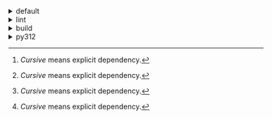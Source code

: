 <details>
<summary>default</summary>

| Platform | Dependency[^1] | Before | After | Change |
| -: | - | - | - | - |
| win-64 | ca-certificates | 2024.2.2 | 2024.6.2 | Minor Upgrade |
|| libsqlite | 3.45.3 | 3.46.0 | Minor Upgrade |
|| libzlib | 1.2.13 | 1.3.1 | Minor Upgrade |
|| packaging | 24.0 | 24.1 | Minor Upgrade |
|| typing-extensions | 4.11.0 | 4.12.2 | Minor Upgrade |
|| typing_extensions | 4.11.0 | 4.12.2 | Minor Upgrade |
|| vc14_runtime | 14.38.33135 | 14.40.33810 | Minor Upgrade |
|| vs2015_runtime | 14.38.33135 | 14.40.33810 | Minor Upgrade |
|| zipp | 3.17.0 | 3.19.2 | Minor Upgrade |
|| openssl | 3.3.0 | 3.3.1 | Patch Upgrade |
|| *ordered_enum* | 0.0.8 | 0.0.9 | Patch Upgrade |
|| *pydantic* | 2.7.1 | 2.7.4 | Patch Upgrade |
|| pydantic-core | 2.18.2 | 2.18.4 | Patch Upgrade |
|| *pytest* | 8.2.1 | 8.2.2 | Patch Upgrade |
|| vc | ha32ba9b_20 | h8a93ad2_20 | Only build string |
| osx-arm64 | ca-certificates | 2024.2.2 | 2024.6.2 | Minor Upgrade |
|| libsqlite | 3.45.3 | 3.46.0 | Minor Upgrade |
|| libzlib | 1.2.13 | 1.3.1 | Minor Upgrade |
|| packaging | 24.0 | 24.1 | Minor Upgrade |
|| typing-extensions | 4.11.0 | 4.12.2 | Minor Upgrade |
|| typing_extensions | 4.11.0 | 4.12.2 | Minor Upgrade |
|| zipp | 3.17.0 | 3.19.2 | Minor Upgrade |
|| openssl | 3.3.0 | 3.3.1 | Patch Upgrade |
|| *ordered_enum* | 0.0.8 | 0.0.9 | Patch Upgrade |
|| *pydantic* | 2.7.1 | 2.7.4 | Patch Upgrade |
|| pydantic-core | 2.18.2 | 2.18.4 | Patch Upgrade |
|| *pytest* | 8.2.1 | 8.2.2 | Patch Upgrade |
|| *py-rattler* | py312h1a1520d_0 | py312had01cb0_0 | Only build string |
| linux-64 | ca-certificates | 2024.2.2 | 2024.6.2 | Minor Upgrade |
|| libsqlite | 3.45.3 | 3.46.0 | Minor Upgrade |
|| libzlib | 1.2.13 | 1.3.1 | Minor Upgrade |
|| packaging | 24.0 | 24.1 | Minor Upgrade |
|| typing-extensions | 4.11.0 | 4.12.2 | Minor Upgrade |
|| typing_extensions | 4.11.0 | 4.12.2 | Minor Upgrade |
|| zipp | 3.17.0 | 3.19.2 | Minor Upgrade |
|| openssl | 3.3.0 | 3.3.1 | Patch Upgrade |
|| *ordered_enum* | 0.0.8 | 0.0.9 | Patch Upgrade |
|| *pydantic* | 2.7.1 | 2.7.4 | Patch Upgrade |
|| pydantic-core | 2.18.2 | 2.18.4 | Patch Upgrade |
|| *pytest* | 8.2.1 | 8.2.2 | Patch Upgrade |
|| ld_impl_linux-64 | hf3520f5_1 | hf3520f5_4 | Only build string |
|| libgcc-ng | h77fa898_7 | h77fa898_9 | Only build string |
|| libgomp | h77fa898_7 | h77fa898_9 | Only build string |

</details>

<details>
<summary>lint</summary>

| Platform | Dependency[^1] | Before | After | Change |
| -: | - | - | - | - |
| win-64 | ca-certificates | 2024.2.2 | 2024.6.2 | Minor Upgrade |
|| filelock | 3.14.0 | 3.15.1 | Minor Upgrade |
|| libsqlite | 3.45.3 | 3.46.0 | Minor Upgrade |
|| libzlib | 1.2.13 | 1.3.1 | Minor Upgrade |
|| nodeenv | 1.8.0 | 1.9.1 | Minor Upgrade |
|| *typos* | 1.21.0 | 1.22.7 | Minor Upgrade |
|| vc14_runtime | 14.38.33135 | 14.40.33810 | Minor Upgrade |
|| vs2015_runtime | 14.38.33135 | 14.40.33810 | Minor Upgrade |
|| openssl | 3.3.0 | 3.3.1 | Patch Upgrade |
|| *ruff* | 0.4.4 | 0.4.9 | Patch Upgrade |
|| vc | ha32ba9b_20 | h8a93ad2_20 | Only build string |
| osx-arm64 | ca-certificates | 2024.2.2 | 2024.6.2 | Minor Upgrade |
|| filelock | 3.14.0 | 3.15.1 | Minor Upgrade |
|| libsqlite | 3.45.3 | 3.46.0 | Minor Upgrade |
|| libzlib | 1.2.13 | 1.3.1 | Minor Upgrade |
|| nodeenv | 1.8.0 | 1.9.1 | Minor Upgrade |
|| *typos* | 1.21.0 | 1.22.7 | Minor Upgrade |
|| openssl | 3.3.0 | 3.3.1 | Patch Upgrade |
|| *ruff* | 0.4.4 | 0.4.9 | Patch Upgrade |
| linux-64 | ca-certificates | 2024.2.2 | 2024.6.2 | Minor Upgrade |
|| filelock | 3.14.0 | 3.15.1 | Minor Upgrade |
|| libsqlite | 3.45.3 | 3.46.0 | Minor Upgrade |
|| libzlib | 1.2.13 | 1.3.1 | Minor Upgrade |
|| nodeenv | 1.8.0 | 1.9.1 | Minor Upgrade |
|| *typos* | 1.21.0 | 1.22.7 | Minor Upgrade |
|| openssl | 3.3.0 | 3.3.1 | Patch Upgrade |
|| *ruff* | 0.4.4 | 0.4.9 | Patch Upgrade |
|| ld_impl_linux-64 | hf3520f5_1 | hf3520f5_4 | Only build string |
|| libgcc-ng | h77fa898_7 | h77fa898_9 | Only build string |
|| libgomp | h77fa898_7 | h77fa898_9 | Only build string |
|| libstdcxx-ng | hc0a3c3a_7 | hc0a3c3a_9 | Only build string |

</details>

<details>
<summary>build</summary>

| Platform | Dependency[^1] | Before | After | Change |
| -: | - | - | - | - |
| win-64 | ca-certificates | 2024.2.2 | 2024.6.2 | Minor Upgrade |
|| certifi | 2024.2.2 | 2024.6.2 | Minor Upgrade |
|| libsqlite | 3.45.3 | 3.46.0 | Minor Upgrade |
|| libzlib | 1.2.13 | 1.3.1 | Minor Upgrade |
|| more-itertools | 10.2.0 | 10.3.0 | Minor Upgrade |
|| packaging | 24.0 | 24.1 | Minor Upgrade |
|| pkginfo | 1.10.0 | 1.11.1 | Minor Upgrade |
|| typing-extensions | 4.11.0 | 4.12.2 | Minor Upgrade |
|| typing_extensions | 4.11.0 | 4.12.2 | Minor Upgrade |
|| vc14_runtime | 14.38.33135 | 14.40.33810 | Minor Upgrade |
|| vs2015_runtime | 14.38.33135 | 14.40.33810 | Minor Upgrade |
|| zipp | 3.17.0 | 3.19.2 | Minor Upgrade |
|| openssl | 3.3.0 | 3.3.1 | Patch Upgrade |
|| *ordered_enum* | 0.0.8 | 0.0.9 | Patch Upgrade |
|| *pydantic* | 2.7.1 | 2.7.4 | Patch Upgrade |
|| pydantic-core | 2.18.2 | 2.18.4 | Patch Upgrade |
|| requests | 2.32.2 | 2.32.3 | Patch Upgrade |
|| vc | ha32ba9b_20 | h8a93ad2_20 | Only build string |
| osx-arm64 | ca-certificates | 2024.2.2 | 2024.6.2 | Minor Upgrade |
|| certifi | 2024.2.2 | 2024.6.2 | Minor Upgrade |
|| libsqlite | 3.45.3 | 3.46.0 | Minor Upgrade |
|| libzlib | 1.2.13 | 1.3.1 | Minor Upgrade |
|| more-itertools | 10.2.0 | 10.3.0 | Minor Upgrade |
|| packaging | 24.0 | 24.1 | Minor Upgrade |
|| pkginfo | 1.10.0 | 1.11.1 | Minor Upgrade |
|| typing-extensions | 4.11.0 | 4.12.2 | Minor Upgrade |
|| typing_extensions | 4.11.0 | 4.12.2 | Minor Upgrade |
|| zipp | 3.17.0 | 3.19.2 | Minor Upgrade |
|| openssl | 3.3.0 | 3.3.1 | Patch Upgrade |
|| *ordered_enum* | 0.0.8 | 0.0.9 | Patch Upgrade |
|| *pydantic* | 2.7.1 | 2.7.4 | Patch Upgrade |
|| pydantic-core | 2.18.2 | 2.18.4 | Patch Upgrade |
|| requests | 2.32.2 | 2.32.3 | Patch Upgrade |
| linux-64 | ca-certificates | 2024.2.2 | 2024.6.2 | Minor Upgrade |
|| certifi | 2024.2.2 | 2024.6.2 | Minor Upgrade |
|| libsqlite | 3.45.3 | 3.46.0 | Minor Upgrade |
|| libzlib | 1.2.13 | 1.3.1 | Minor Upgrade |
|| more-itertools | 10.2.0 | 10.3.0 | Minor Upgrade |
|| packaging | 24.0 | 24.1 | Minor Upgrade |
|| pkginfo | 1.10.0 | 1.11.1 | Minor Upgrade |
|| typing-extensions | 4.11.0 | 4.12.2 | Minor Upgrade |
|| typing_extensions | 4.11.0 | 4.12.2 | Minor Upgrade |
|| zipp | 3.17.0 | 3.19.2 | Minor Upgrade |
|| cryptography | 42.0.7 | 42.0.8 | Patch Upgrade |
|| openssl | 3.3.0 | 3.3.1 | Patch Upgrade |
|| *ordered_enum* | 0.0.8 | 0.0.9 | Patch Upgrade |
|| *pydantic* | 2.7.1 | 2.7.4 | Patch Upgrade |
|| pydantic-core | 2.18.2 | 2.18.4 | Patch Upgrade |
|| requests | 2.32.2 | 2.32.3 | Patch Upgrade |
|| ld_impl_linux-64 | hf3520f5_1 | hf3520f5_4 | Only build string |
|| libgcc-ng | h77fa898_7 | h77fa898_9 | Only build string |
|| libgomp | h77fa898_7 | h77fa898_9 | Only build string |
|| libstdcxx-ng | hc0a3c3a_7 | hc0a3c3a_9 | Only build string |

</details>

<details>
<summary>py312</summary>

| Platform | Dependency[^1] | Before | After | Change |
| -: | - | - | - | - |
| linux-64 | ca-certificates | 2024.2.2 | 2024.6.2 | Minor Upgrade |
|| libsqlite | 3.45.3 | 3.46.0 | Minor Upgrade |
|| libzlib | 1.2.13 | 1.3.1 | Minor Upgrade |
|| packaging | 24.0 | 24.1 | Minor Upgrade |
|| typing-extensions | 4.11.0 | 4.12.2 | Minor Upgrade |
|| typing_extensions | 4.11.0 | 4.12.2 | Minor Upgrade |
|| zipp | 3.17.0 | 3.19.2 | Minor Upgrade |
|| openssl | 3.3.0 | 3.3.1 | Patch Upgrade |
|| *ordered_enum* | 0.0.8 | 0.0.9 | Patch Upgrade |
|| *pydantic* | 2.7.1 | 2.7.4 | Patch Upgrade |
|| pydantic-core | 2.18.2 | 2.18.4 | Patch Upgrade |
|| *pytest* | 8.2.1 | 8.2.2 | Patch Upgrade |
|| ld_impl_linux-64 | hf3520f5_1 | hf3520f5_4 | Only build string |
|| libgcc-ng | h77fa898_7 | h77fa898_9 | Only build string |
|| libgomp | h77fa898_7 | h77fa898_9 | Only build string |
| osx-arm64 | ca-certificates | 2024.2.2 | 2024.6.2 | Minor Upgrade |
|| libsqlite | 3.45.3 | 3.46.0 | Minor Upgrade |
|| libzlib | 1.2.13 | 1.3.1 | Minor Upgrade |
|| packaging | 24.0 | 24.1 | Minor Upgrade |
|| typing-extensions | 4.11.0 | 4.12.2 | Minor Upgrade |
|| typing_extensions | 4.11.0 | 4.12.2 | Minor Upgrade |
|| zipp | 3.17.0 | 3.19.2 | Minor Upgrade |
|| openssl | 3.3.0 | 3.3.1 | Patch Upgrade |
|| *ordered_enum* | 0.0.8 | 0.0.9 | Patch Upgrade |
|| *pydantic* | 2.7.1 | 2.7.4 | Patch Upgrade |
|| pydantic-core | 2.18.2 | 2.18.4 | Patch Upgrade |
|| *pytest* | 8.2.1 | 8.2.2 | Patch Upgrade |
|| *py-rattler* | py312h1a1520d_0 | py312had01cb0_0 | Only build string |
| win-64 | ca-certificates | 2024.2.2 | 2024.6.2 | Minor Upgrade |
|| libsqlite | 3.45.3 | 3.46.0 | Minor Upgrade |
|| libzlib | 1.2.13 | 1.3.1 | Minor Upgrade |
|| packaging | 24.0 | 24.1 | Minor Upgrade |
|| typing-extensions | 4.11.0 | 4.12.2 | Minor Upgrade |
|| typing_extensions | 4.11.0 | 4.12.2 | Minor Upgrade |
|| vc14_runtime | 14.38.33135 | 14.40.33810 | Minor Upgrade |
|| vs2015_runtime | 14.38.33135 | 14.40.33810 | Minor Upgrade |
|| zipp | 3.17.0 | 3.19.2 | Minor Upgrade |
|| openssl | 3.3.0 | 3.3.1 | Patch Upgrade |
|| *ordered_enum* | 0.0.8 | 0.0.9 | Patch Upgrade |
|| *pydantic* | 2.7.1 | 2.7.4 | Patch Upgrade |
|| pydantic-core | 2.18.2 | 2.18.4 | Patch Upgrade |
|| *pytest* | 8.2.1 | 8.2.2 | Patch Upgrade |
|| vc | ha32ba9b_20 | h8a93ad2_20 | Only build string |

</details>

[^1]: *Cursive* means explicit dependency.
[^2]: Dependency got downgraded.
